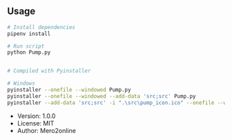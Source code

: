 ## Usage

```bash
# Install dependencies
pipenv install

# Run script
python Pump.py


# Compiled with Pyinstaller

# Windows
pyinstaller --onefile --windowed Pump.py
pyinstaller --onefile --windowed --add-data 'src;src' Pump.py
pyinstaller --add-data 'src;src' -i ".\src\pump_icon.ico" --onefile --windowed Pump.py
```

- Version: 1.0.0
- License: MIT
- Author: Mero2online
